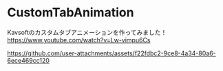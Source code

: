 # CustomTabAnimation

Kavsoftのカスタムタブアニメーションを作ってみました！  
https://www.youtube.com/watch?v=Lw-vimpu6Cs  

https://github.com/user-attachments/assets/f22fdbc2-9ce8-4a34-80a6-6ece469cc120

